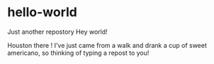 # hello-world
Just another repostory
Hey world! 

Houston there ! I've just came from a walk and drank a cup of sweet americano, so thinking of typing a repost to you! 
